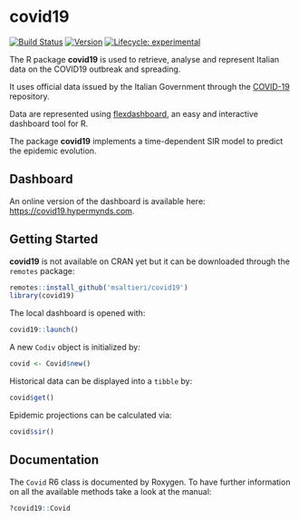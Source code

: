 # covid19

<!-- badges: start -->
[![Build Status](https://travis-ci.org/msaltieri/covid19.svg?branch=master)](https://travis-ci.org/msaltieri/covid19)
[![Version](https://img.shields.io/badge/version-v1.5.3-blue.svg)](#)
[![Lifecycle: experimental](https://img.shields.io/badge/lifecycle-stable-green.svg)](https://www.tidyverse.org/lifecycle/#stable)
<!-- badges: end -->

The R package **covid19** is used to retrieve, analyse and represent
Italian data on the COVID19 outbreak and spreading.

It uses official data issued by the Italian Government through the
[COVID-19](https://github.com/pcm-dpc/COVID-19) repository.

Data are represented using
[flexdashboard](https://rmarkdown.rstudio.com/flexdashboard/), an easy and
interactive dashboard tool for R.

The package **covid19** implements a time-dependent SIR model to predict the
epidemic evolution.

## Dashboard

An online version of the dashboard is available here:
https://covid19.hypermynds.com.

## Getting Started

**covid19** is not available on CRAN yet but it can be downloaded through the
`remotes` package:

```r
remotes::install_github('msaltieri/covid19')
library(covid19)
```

The local dashboard is opened with:

```r
covid19::launch()
```

A new `Codiv` object is initialized by:

```r
covid <- Covid$new()
```

Historical data can be displayed into a `tibble` by:

```r
covid$get()
```

Epidemic projections can be calculated via:

```r
covid$sir()
```

## Documentation

The `Covid` R6 class is documented by Roxygen. To have further information on
all the available methods take a look at the manual:

```r
?covid19::Covid
```
